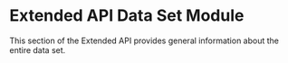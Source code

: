 # Extended API Data Set Module

This section of the Extended API provides general information
about the entire data set.
